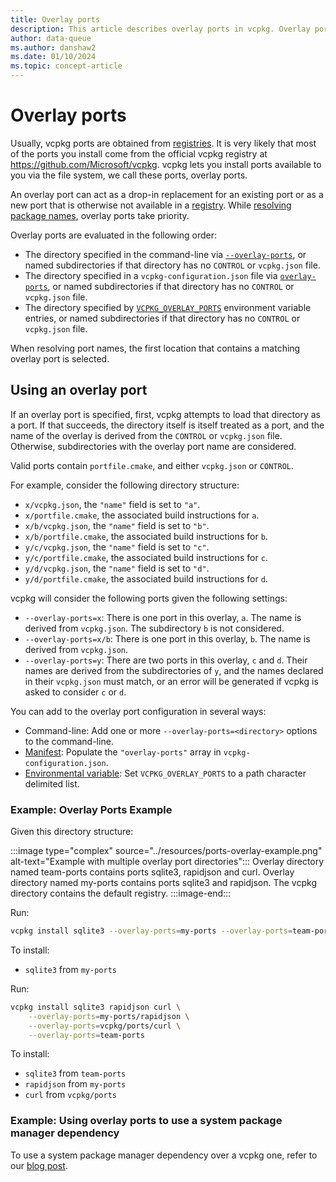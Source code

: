 ```yaml
---
title: Overlay ports
description: This article describes overlay ports in vcpkg. Overlay ports are used to force a specific port definition to be used by vcpkg during the package installation process.
author: data-queue
ms.author: danshaw2
ms.date: 01/10/2024
ms.topic: concept-article
---
```


# Overlay ports

Usually, vcpkg ports are obtained from [registries](../concepts/registries.md). It is very likely that most of the ports you install come from the official vcpkg registry at <https://github.com/Microsoft/vcpkg>. vcpkg lets you install ports available to you via the file system, we call these ports, overlay ports.

An overlay port can act as a drop-in replacement for an existing port or as a new port that is otherwise not available in a [registry](../concepts/registries.md). While [resolving package names](../concepts/package-name-resolution.md), overlay ports take priority.

Overlay ports are evaluated in the following order:

* The directory specified in the command-line via [`--overlay-ports`](../commands/common-options.md#overlay-ports), or named subdirectories if that directory has no `CONTROL` or `vcpkg.json` file.
* The directory specified in a `vcpkg-configuration.json` file via [`overlay-ports`](../reference/vcpkg-configuration-json.md), or named subdirectories if that directory has no `CONTROL` or `vcpkg.json` file.
* The directory specified by [`VCPKG_OVERLAY_PORTS`](../users/config-environment.md#vcpkg_overlay_ports) environment variable entries, or named subdirectories if that directory has no `CONTROL` or `vcpkg.json` file.

When resolving port names, the first location that contains a matching overlay port is selected.

## Using an overlay port

If an overlay port is specified, first, vcpkg attempts to load that directory as a port. If that succeeds, the directory itself is itself treated as a port, and the name of the overlay is derived from the `CONTROL` or `vcpkg.json` file. Otherwise, subdirectories with the overlay port name are considered.

Valid ports contain `portfile.cmake`, and either `vcpkg.json` or `CONTROL`.

For example, consider the following directory structure:

* `x/vcpkg.json`, the `"name"` field is set to `"a"`.
* `x/portfile.cmake`, the associated build instructions for `a`.
* `x/b/vcpkg.json`, the `"name"` field is set to `"b"`.
* `x/b/portfile.cmake`, the associated build instructions for `b`.
* `y/c/vcpkg.json`, the `"name"` field is set to `"c"`.
* `y/c/portfile.cmake`, the associated build instructions for `c`.
* `y/d/vcpkg.json`, the `"name"` field is set to `"d"`.
* `y/d/portfile.cmake`, the associated build instructions for `d`.

vcpkg will consider the following ports given the following settings:

* `--overlay-ports=x`: There is one port in this overlay, `a`. The name is derived from `vcpkg.json`. The subdirectory `b` is not considered.
* `--overlay-ports=x/b`: There is one port in this overlay, `b`. The name is derived from `vcpkg.json`.
* `--overlay-ports=y`: There are two ports in this overlay, `c` and `d`. Their names are derived from the subdirectories of `y`, and the names declared in their `vcpkg.json` must match, or an error will be generated if vcpkg is asked to consider `c` or `d`.

You can add to the overlay port configuration in several ways:

* Command-line: Add one or more `--overlay-ports=<directory>` options to the command-line.
* [Manifest](../reference/vcpkg-configuration-json.md#overlay-ports): Populate the `"overlay-ports"` array in `vcpkg-configuration.json`.
* [Environmental variable](../users/config-environment.md#vcpkg_overlay_ports): Set `VCPKG_OVERLAY_PORTS` to a path character delimited list.

### Example: Overlay Ports Example

Given this directory structure:

:::image type="complex" source="../resources/ports-overlay-example.png" alt-text="Example with multiple overlay port directories":::
Overlay directory named team-ports contains ports sqlite3, rapidjson and curl. Overlay directory named my-ports contains ports sqlite3 and rapidjson. The vcpkg directory contains the default registry.
:::image-end:::

Run:

```bash
vcpkg install sqlite3 --overlay-ports=my-ports --overlay-ports=team-ports
```

To install:

* `sqlite3` from `my-ports`

Run:

```bash
vcpkg install sqlite3 rapidjson curl \
    --overlay-ports=my-ports/rapidjson \
    --overlay-ports=vcpkg/ports/curl \
    --overlay-ports=team-ports
```

To install:

* `sqlite3` from `team-ports`
* `rapidjson` from `my-ports`
* `curl` from `vcpkg/ports`

### Example: Using overlay ports to use a system package manager dependency

To use a system package manager dependency over a vcpkg one, refer to our [blog post](https://devblogs.microsoft.com/cppblog/using-system-package-manager-dependencies-with-vcpkg/).
